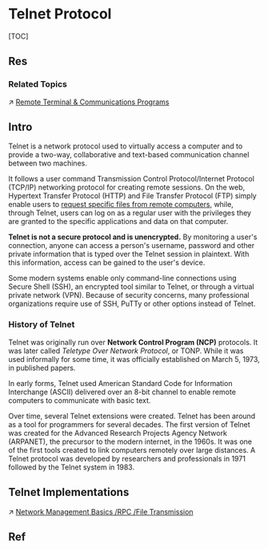 # Telnet Protocol

[TOC]



## Res
### Related Topics
↗ [Remote Terminal & Communications Programs](../../../../🥷🏼%20Operating%20System%20(Engineering)/🐚%20Shell%20&%20Terminals%20(Console)/Terminal%20Emulators/Remote%20Terminal%20&%20Communications%20Programs/Remote%20Terminal%20&%20Communications%20Programs.md)



## Intro
Telnet is a network protocol used to virtually access a computer and to provide a two-way, collaborative and text-based communication channel between two machines.

It follows a user command Transmission Control Protocol/Internet Protocol (TCP/IP) networking protocol for creating remote sessions. On the web, Hypertext Transfer Protocol (HTTP) and File Transfer Protocol (FTP) simply enable users to [request specific files from remote computers](https://www.techtarget.com/searchnetworking/tip/Understanding-the-FTP-PORT-command), while, through Telnet, users can log on as a regular user with the privileges they are granted to the specific applications and data on that computer.

**Telnet is not a secure protocol and is unencrypted.** By monitoring a user's connection, anyone can access a person's username, password and other private information that is typed over the Telnet session in plaintext. With this information, access can be gained to the user's device.

Some modern systems enable only command-line connections using Secure Shell (SSH), an encrypted tool similar to Telnet, or through a virtual private network (VPN). Because of security concerns, many professional organizations require use of SSH, PuTTy or other options instead of Telnet.

### History of Telnet
Telnet was originally run over **Network Control Program (NCP)** protocols. It was later called *Teletype Over Network Protocol*, or TONP. While it was used informally for some time, it was officially established on March 5, 1973, in published papers.

In early forms, Telnet used American Standard Code for Information Interchange (ASCII) delivered over an 8-bit channel to enable remote computers to communicate with basic text.

Over time, several Telnet extensions were created. Telnet has been around as a tool for programmers for several decades. The first version of Telnet was created for the Advanced Research Projects Agency Network (ARPANET), the precursor to the modern internet, in the 1960s. It was one of the first tools created to link computers remotely over large distances. A Telnet protocol was developed by researchers and professionals in 1971 followed by the Telnet system in 1983.



## Telnet Implementations
↗ [Network Management Basics /RPC /File Transmission](../../../../🥷🏼%20Operating%20System%20(Engineering)/Linux%20(Derived%20From%20UNIX%20Family)/Free%20Software%20&%20OSS%20(Open%20Source%20Software)/Network%20Management/Network%20Management%20Basics.md#RPC%20/File%20Transmission)



## Ref
[Telnet Introduction]: https://www.techtarget.com/searchnetworking/definition/Telnet

